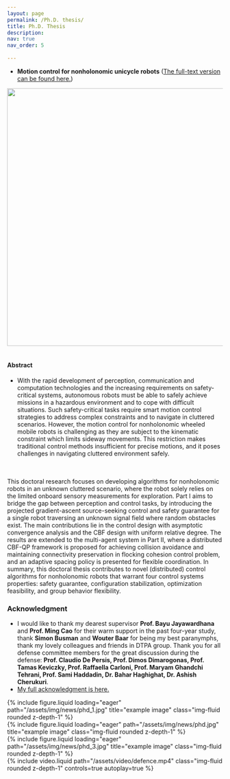 ```yaml
---
layout: page
permalink: /Ph.D. thesis/
title: Ph.D. Thesis
description: 
nav: true
nav_order: 5
 
---
```

- **Motion control for nonholonomic unicycle robots** ([The full-text version can be found here.](https://research.rug.nl/en/publications/motion-control-for-nonholonomic-unicycle-robots))
<center class="half">
    <img src="/assets/img/cover-all.png"" width="600"/>
</center>

<br>

#### Abstract 
- With the rapid development of perception, communication and computation technologies and the increasing requirements on safety-critical systems, autonomous robots must be able to safely achieve missions in a hazardous environment and to cope with difficult situations. Such safety-critical tasks require smart motion control strategies to address complex constraints and to navigate in cluttered scenarios. However, the motion control for nonholonomic wheeled mobile robots is challenging as they are subject to the kinematic constraint which limits sideway movements. This restriction makes traditional control methods insufficient for precise motions, and it poses challenges in navigating cluttered environment safely.
<br>
<br>
This doctoral research focuses on developing algorithms for nonholonomic robots in an unknown cluttered scenario, where the robot solely relies on the limited onboard sensory measurements for exploration. Part I aims to bridge the gap between perception and control tasks, by introducing the projected gradient-ascent source-seeking control and safety guarantee for a single robot traversing an unknown signal field where random obstacles exist. The main contributions lie in the control design with asymptotic convergence analysis and the CBF design with uniform relative degree. The results are extended to the multi-agent system in Part II, where a distributed CBF-QP framework is proposed for achieving collision avoidance and maintaining connectivity preservation in flocking cohesion control problem, and an adaptive spacing policy is presented for flexible coordination. In summary, this doctoral thesis contributes to novel (distributed) control algorithms for nonholonomic robots that warrant four control systems properties: safety guarantee, configuration stabilization, optimization feasibility, and group behavior flexibility. 
<br>

### Acknowledgment 
- I would like to thank my dearest supervisor **Prof. Bayu Jayawardhana** and **Prof. Ming Cao** for their warm support in the past four-year study, thank  **Simon Busman** and **Wouter Baar** for being my best paranymphs, thank my lovely colleagues and friends in DTPA group. Thank you for all defense committee members for the great discussion during the defense: **Prof. Claudio De Persis, Prof. Dimos Dimarogonas, Prof. Tamas Keviczky, Prof. Raffaella Carloni, Prof. Maryam Ghandchi Tehrani, Prof. Sami Haddadin, Dr. Bahar Haghighat, Dr. Ashish Cherukuri**. 
- <a href="/assets/pdf/acknowledge.pdf"  target = "_blank"> My full acknowledgment is here. </a>

<div class="row justify-content-sm-center">
    <div class="col-sm mt-3 mt-md-0">
          {% include figure.liquid loading="eager" path="/assets/img/news/phd_1.jpg" title="example image" class="img-fluid rounded z-depth-1" %}
          </div>
    <div class="col-sm mt-3 mt-md-0">
        {% include figure.liquid loading="eager" path="/assets/img/news/phd.jpg" title="example image" class="img-fluid rounded z-depth-1" %}    
        </div>
      <div class="col-sm mt-3 mt-md-0">
        {% include figure.liquid loading="eager" path="/assets/img/news/phd_3.jpg" title="example image" class="img-fluid rounded z-depth-1" %}    
        </div>
</div>

<div class="row mt-2">
    <div class="col-sm mt-2 mt-md-0">
        {% include video.liquid path="/assets/video/defence.mp4" class="img-fluid rounded z-depth-1" controls=true autoplay=true %}
    </div>
</div>
